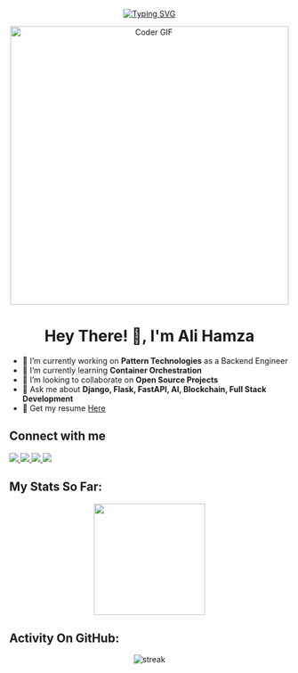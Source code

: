 <p align="center">
<a href="https://git.io/typing-svg"><img src="https://readme-typing-svg.demolab.com?font=Fira+Code&pause=1000&color=FF5824&random=false&width=435&lines=A+Passionate+Devops%2FBackend+Guy;with+3%2B+years+of+coding+Experience;working+on+DevSecOps+and+AI%2FML;Interest+in+container+Orchestration" alt="Typing SVG" /></a>
</p>

<p align="center"><img src="https://media.giphy.com/media/SWoSkN6DxTszqIKEqv/giphy.gif" alt="Coder GIF" width="500">
</p>

<h1 align="center">Hey There! 👋, I'm Ali Hamza</h1>

- 🔭 I’m currently working on **Pattern Technologies** as a Backend Engineer
- 🌱 I’m currently learning **Container Orchestration**
- 👯 I’m looking to collaborate on **Open Source Projects**
- 💬 Ask me about **Django, Flask, FastAPI, AI, Blockchain, Full Stack Development**
- 👨‍ Get my resume [Here](https://docs.google.com/document/d/1XwVMTahIDys0UBQf6GnakAxrz0ohiY4eEEFxpDslZaI/edit?usp=sharing)

## Connect with me
<p align="left"> 
    <a href="https://www.linkedin.com/in/ali-hamza-safdar/"><img src="https://skillicons.dev/icons?i=linkedin"> </a> 
    <a href="https://www.instagram.com/hamza_oyee"><img src="https://skillicons.dev/icons?i=instagram"> </a>
    <a href="https://www.x.com/not_dada_abu"><img src="https://skillicons.dev/icons?i=twitter"> </a>
    <a href="https://www.gitlab.com/grappes"><img src="https://skillicons.dev/icons?i=gitlab"> </a>
</p>

## My Stats So Far:
<p align="center">
<img height="200px" src="https://github-readme-stats.vercel.app/api?username=alihamzasafdar&hide_border=true&show_icons=true&count_private=false&theme=light&hide_border=false&stroke=f53b3b&">
</p>

## Activity On GitHub:
<p align="center">
<img title="stats" alt="streak" src="https://github-readme-streak-stats.herokuapp.com/?user=alihamzasafdar&theme=light&hide_border=false&stroke=f53b3b&"/>
</p>
